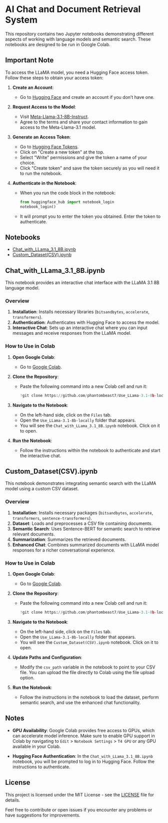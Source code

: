 # AI Chat and Document Retrieval System

This repository contains two Jupyter notebooks demonstrating different aspects of working with language models and semantic search. These notebooks are designed to be run in Google Colab.

## Important Note

To access the LLaMA model, you need a Hugging Face access token. Follow these steps to obtain your access token:

1. **Create an Account**:
   - Go to [Hugging Face](https://huggingface.co/) and create an account if you don’t have one.

2. **Request Access to the Model**:
   - Visit [Meta-Llama-3.1-8B-Instruct](https://huggingface.co/meta-llama/Meta-Llama-3.1-8B-Instruct).
   - Agree to the terms and share your contact information to gain access to the Meta-Llama-3.1 model.

3. **Generate an Access Token**:
   - Go to [Hugging Face Tokens](https://huggingface.co/settings/tokens).
   - Click on "Create a new token" at the top.
   - Select "Write" permissions and give the token a name of your choice.
   - Click "Create token" and save the token securely as you will need it to run the notebook.

4. **Authenticate in the Notebook**:
   - When you run the code block in the notebook:
     ```python
     from huggingface_hub import notebook_login
     notebook_login()
     ```
   - It will prompt you to enter the token you obtained. Enter the token to authenticate.

## Notebooks

- [Chat_with_LLama_3.1_8B.ipynb](#chat_with_llama_31_8b_notebook)
- [Custom_Dataset(CSV).ipynb](#custom_datasetcsv_notebook)

## Chat_with_LLama_3.1_8B.ipynb

This notebook provides an interactive chat interface with the LLaMA 3.1 8B language model.

### Overview

1. **Installation**: Installs necessary libraries (`bitsandbytes`, `accelerate`, `transformers`).
2. **Authentication**: Authenticates with Hugging Face to access the model.
3. **Interactive Chat**: Sets up an interactive chat where you can input messages and receive responses from the LLaMA model.

### How to Use in Colab

1. **Open Google Colab**:
   - Go to [Google Colab](https://colab.research.google.com/).

2. **Clone the Repository**:
   - Paste the following command into a new Colab cell and run it:
     ```python
     !git clone https://github.com/phantombeast7/Use_LLama-3.1-8b-locally.git
     ```

3. **Navigate to the Notebook**:
   - On the left-hand side, click on the `Files` tab.
   - Open the `Use_LLama-3.1-8b-locally` folder that appears.
   - You will see the `Chat_with_LLama_3.1_8B.ipynb` notebook. Click on it to open.

4. **Run the Notebook**:
   - Follow the instructions within the notebook to authenticate and start the interactive chat.

## Custom_Dataset(CSV).ipynb

This notebook demonstrates integrating semantic search with the LLaMA model using a custom CSV dataset.

### Overview

1. **Installation**: Installs necessary packages (`bitsandbytes`, `accelerate`, `transformers`, `sentence-transformers`).
2. **Dataset**: Loads and preprocesses a CSV file containing documents.
3. **Semantic Search**: Uses Sentence-BERT for semantic search to retrieve relevant documents.
4. **Summarization**: Summarizes the retrieved documents.
5. **Enhanced Chat**: Combines summarized documents with LLaMA model responses for a richer conversational experience.

### How to Use in Colab

1. **Open Google Colab**:
   - Go to [Google Colab](https://colab.research.google.com/).

2. **Clone the Repository**:
   - Paste the following command into a new Colab cell and run it:
     ```python
     !git clone https://github.com/phantombeast7/Use_LLama-3.1-8b-locally.git
     ```

3. **Navigate to the Notebook**:
   - On the left-hand side, click on the `Files` tab.
   - Open the `Use_LLama-3.1-8b-locally` folder that appears.
   - You will see the `Custom_Dataset(CSV).ipynb` notebook. Click on it to open.

4. **Update Paths and Configuration**:
   - Modify the `csv_path` variable in the notebook to point to your CSV file. You can upload the file directly to Colab using the file upload option.

5. **Run the Notebook**:
   - Follow the instructions in the notebook to load the dataset, perform semantic search, and use the enhanced chat functionality.

## Notes

- **GPU Availability**: Google Colab provides free access to GPUs, which can accelerate model inference. Make sure to enable GPU support in Colab by navigating to `Edit` > `Notebook Settings` > `T4 GPU` or any GPU available in your Colab.

- **Hugging Face Authentication**: In the `Chat_with_LLama_3.1_8B.ipynb` notebook, you will be prompted to log in to Hugging Face. Follow the instructions to authenticate.

## License

This project is licensed under the MIT License - see the [LICENSE](LICENSE) file for details.

Feel free to contribute or open issues if you encounter any problems or have suggestions for improvements.

